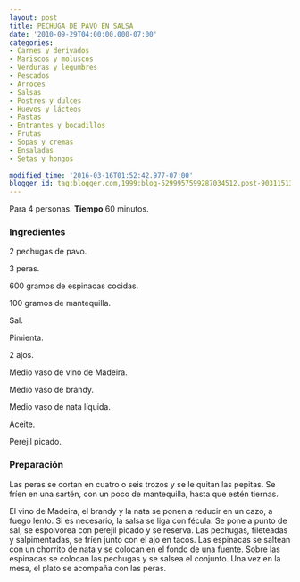 ```yaml
---
layout: post
title: PECHUGA DE PAVO EN SALSA
date: '2010-09-29T04:00:00.000-07:00'
categories:
- Carnes y derivados
- Mariscos y moluscos
- Verduras y legumbres
- Pescados
- Arroces
- Salsas
- Postres y dulces
- Huevos y lácteos
- Pastas
- Entrantes y bocadillos
- Frutas
- Sopas y cremas
- Ensaladas
- Setas y hongos
 
modified_time: '2016-03-16T01:52:42.977-07:00'
blogger_id: tag:blogger.com,1999:blog-5299957599287034512.post-9031151313191975516
---
```


Para 4 personas.
<b>Tiempo</b> 60 minutos.

<h3>Ingredientes</h3>

2 pechugas de pavo.

3 peras.

600 gramos de espinacas cocidas.

100 gramos de mantequilla.

Sal.

Pimienta.

2 ajos.

Medio vaso de vino de Madeira.

Medio vaso de brandy.

Medio vaso de nata líquida.

Aceite.

Perejil picado.

<h3>Preparación</h3>

Las peras se cortan en cuatro o seis trozos y se le quitan las pepitas. Se fríen en una sartén, con un poco de mantequilla, hasta que estén tiernas.

El vino de Madeira, el brandy y la nata se ponen a reducir en un cazo, a fuego lento. Si es necesario, la salsa se liga con fécula. Se pone a punto de sal, se espolvorea con perejil picado y se reserva. Las pechugas, fileteadas y salpimentadas, se fríen junto con el ajo en tacos. Las espinacas se saltean con un chorrito de nata y se colocan en el fondo de una fuente. Sobre las espinacas se colocan las pechugas y se salsea el conjunto. Una vez en la mesa, el plato se acompaña con las peras.

